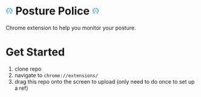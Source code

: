 # ![spine logo](icon.png) Posture Police ![spine logo](icon.png)

Chrome extension to help you monitor your posture. 

# Get Started
1. clone repo
2. navigate to `chrome://extensions/`
3. drag this repo onto the screen to upload (only need to do once to set up a ref)